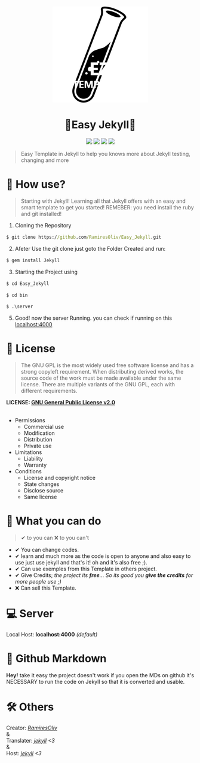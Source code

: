 <p align="center"><img src="base/public/Assets/Images/Icons/Website_favicon.png"></p>

<h1 align="center"> 💎Easy Jekyll💎 </h1>

<p align="center"><img src="https://circleci.com/gh/RamiresOliv/Easy_Jekyll/tree/Website.svg?style=svg"> <img src="https://img.shields.io/github/license/RamiresOliv/Easy_Jekyll"> <img src="https://img.shields.io/gem/v/jekyll"> <img src="https://img.shields.io/github/checks-status/RamiresOliv/Easy_Jekyll/Website"></p>

> Easy Template in Jekyll to help you knows more about Jekyll testing, changing and more

# 🗿 How use?

> Starting with Jekyll! Learning all that Jekyll offers with an easy and smart template to get you started!
> REMEBER: you need install the ruby and git installed!

1. Cloning the Repository

```cmd
$ git clone https://github.com/RamiresOliv/Easy_Jekyll.git
```

2. Afeter Use the git clone just goto the Folder Created and run:

```cmd
$ gem install Jekyll
```

3. Starting the Project using

```cmd
$ cd Easy_Jekyll
```

```cmd
$ cd bin
```

```cmd
$ .\server
```

5. Good! now the server Running. you can check if running on this [localhost:4000](localhost:4000)

# 📜 License

> The GNU GPL is the most widely used free software license and has a strong copyleft requirement. When distributing derived works, the source code of the work must be made available under the same license. There are multiple variants of the GNU GPL, each with different requirements.

**LICENSE: [GNU General Public License v2.0](LICENSE)**
<br><br>

- Permissions
  - Commercial use
  - Modification
  - Distribution
  - Private use
- Limitations
  - Liability
  - Warranty
- Conditions
  - License and copyright notice
  - State changes
  - Disclose source
  - Same license

# 🎯 What you can do

> ✔ to you can
> ❌ to you can't

- ✔ You can change codes.
- ✔ learn and much more as the code is open to anyone and also easy to use just use jekyll and that's it! oh and it's also free ;).
- ✔ Can use exemples from this Template in others project.
- ✔ Give Credits; _the project its **free**... So its good you **give the credits** for more people use ;)_
- ❌ Can sell this Template.

# 💻 Server

Local Host: **localhost:4000** _(default)_

# 📣 Github Markdown

**Hey!** take it easy the project doesn't work if you open the MDs on github it's NECESSARY to run the code on Jekyll so that it is converted and usable.

# 🛠 Others

Creator: _[RamiresOliv](https://github.com/RamiresOliv)_
<br>&<br>
Translater: _[jekyll](https://jekyllrb.com) <3_
<br>&<br>Host: _[jekyll](https://github.com) <3_
